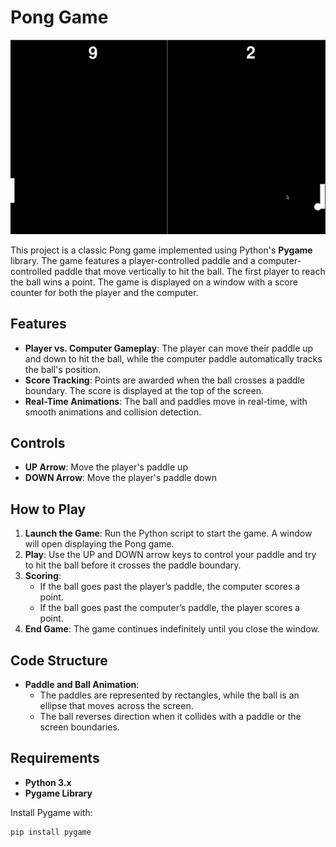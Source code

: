 # Pong Game
![Demo Video](demo.gif)

This project is a classic Pong game implemented using Python's **Pygame** library. The game features a player-controlled paddle and a computer-controlled paddle that move vertically to hit the ball. The first player to reach the ball wins a point. The game is displayed on a window with a score counter for both the player and the computer.

## Features

- **Player vs. Computer Gameplay**: The player can move their paddle up and down to hit the ball, while the computer paddle automatically tracks the ball's position.
- **Score Tracking**: Points are awarded when the ball crosses a paddle boundary. The score is displayed at the top of the screen.
- **Real-Time Animations**: The ball and paddles move in real-time, with smooth animations and collision detection.

## Controls

- **UP Arrow**: Move the player's paddle up
- **DOWN Arrow**: Move the player's paddle down

## How to Play

1. **Launch the Game**: Run the Python script to start the game. A window will open displaying the Pong game.
2. **Play**: Use the UP and DOWN arrow keys to control your paddle and try to hit the ball before it crosses the paddle boundary.
3. **Scoring**: 
   - If the ball goes past the player’s paddle, the computer scores a point.
   - If the ball goes past the computer’s paddle, the player scores a point.
4. **End Game**: The game continues indefinitely until you close the window.

## Code Structure

- **Paddle and Ball Animation**:
  - The paddles are represented by rectangles, while the ball is an ellipse that moves across the screen.
  - The ball reverses direction when it collides with a paddle or the screen boundaries.


## Requirements

- **Python 3.x**
- **Pygame Library**

Install Pygame with:
```bash
pip install pygame
